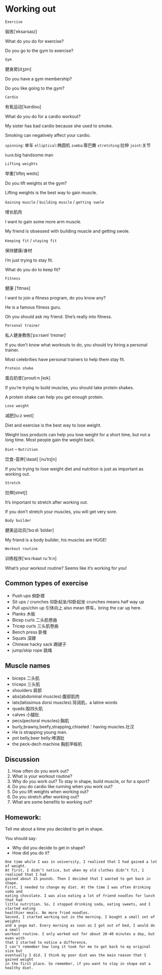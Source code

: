 # Working out
`Exercise`

锻炼[ˈeksərsaɪz]

What do you do for exercise?

Do you go to the gym to exercise?

`Gym`

健身房[dʒɪm]

Do you have a gym membership?

Do you like going to the gym?

`Cardio`

有氧运动[ˈkɑrdioʊ]

What do you do for a cardio workout?

My sister has bad cardio because she used to smoke.

Smoking can negatively affect your cardio.

`spinning`: 单车 `elliptical`:椭圆机 `zumba`:尊巴舞 `stretching`:拉伸 `joint`:关节 

`hunk`:big handsome man

`Lifting weights`

举重[ˈlɪftɪŋ weɪts]

Do you lift weights at the gym?

Lifting weights is the best way to gain muscle.

`Gaining muscle` / `building muscle` / `getting swole`

增长肌肉

I want to gain some more arm muscle.

My friend is obsessed with building muscle and getting swole.

`Keeping fit` / `staying fit`

保持健康/身材

I’m just trying to stay fit.

What do you do to keep fit?

`Fitness`

健康 [ˈfɪtnəs]

I want to join a fitness program, do you know any?

He is a famous fitness guru.

Oh you should ask my friend. She’s really into fitness.

`Personal trainer`

私人健身教练[ˈpɜːrsənl ˈtreɪnər]

If you don’t know what workouts to do, you should try hiring a personal trainer.

Most celebrities have personal trainers to help them stay fit.

`Protein shake`

蛋白奶昔[ˈproʊtiːn ʃeɪk]

If you’re trying to build muscles, you should take protein shakes.

A protein shake can help you get enough protein.

`Lose weight`

减肥[luːz weɪt]

Diet and exercise is the best way to lose weight.

Weight loss products can help you lose weight for a short time, but not a long time. Most people gain
the weight back.

`Diet` – `Nutrition`

饮食-营养[ˈdaɪət] [nuˈtrɪʃn]

If you’re trying to lose weight diet and nutrition is just as important as working out.

`Stretch`

拉伸[stretʃ]

It’s important to stretch after working out.

If you don’t stretch your muscles, you will get very sore.

`Body builder`

健美运动员[ˈbɑːdi ˈbɪldər]

My friend is a body builder, his muscles are HUGE!

`Workout routine`

训练程序[ˈwɜːrkaʊt ruːˈtiːn]

What’s your workout routine? Seems like it’s working for you!

## Common types of exercise
* Push ups 俯卧撑
* Sit ups / crunches 仰卧起坐/仰卧起坐  crunches means half way up
* Pull ups/chin up 引体向上 also mean 停车，bring the car up here.
* Planks 木板
* Bicep curls 二头肌卷曲
* Tricep curls 三头肌卷曲
* Bench press 卧推
* Squats 深蹲
* Chinese hacky sack 踢键子
* jump/skip rope 跳绳
## Muscle names
* biceps 二头肌
* triceps 三头肌
* shoulders 肩部
* abs(abdominal muscles):腹部肌肉
* lats(latissimus dorsi muscles):背阔肌，a latine words
* quads:股四头肌
* calves 小腿肚
* pecs(pectoral muscles):胸肌
* burly,brawny,beefy,strapping,chiseled：having muscles.壮汉
* He is strapping young man.
* pot belly,beer belly:啤酒肚
* the peck-dech machine 胸肌甲板机

## Discussion
1. How often do you work out?
2. What is your workout routine?
3. Why do you work out? To stay in shape, build muscle, or for a sport?
4. Do you do cardio like running when you work out?
5. Do you lift weights when working out?
6. Do you stretch after working out?
7. What are some benefits to working out?
## Homework:
Tell me about a time you decided to get in shape.

You should say:
* Why did you decide to get in shape?
* How did you do it?

```
One time while I was in university, I realized that I had gained a lot of weight.
At first, I didn’t notice, but when my old clothes didn’t fit, I realized that I had
gained about 15 pounds. Then I decided that I wanted to get back in shape.
First, I needed to change my diet. At the time I was often drinking soda and
eating chocolate. I was also eating a lot of friend noodles for lunch that had
little nutrition. So, I stopped drinking soda, eating sweets, and I started eating
healthier meals. No more fried noodles.
Second, I started working out in the morning. I bought a small set of weights
and a yoga mat. Every morning as soon as I got out of bed, I would do a small
workout routine. I only worked out for about 20-40 minutes a day, but even with
that I started to notice a difference.
I can’t remember how long it took for me to get back to my original size but
eventually I did. I think my poor diet was the main reason that I gained weight
in the first place. So remember, if you want to stay in shape eat a healthy diet. 
```